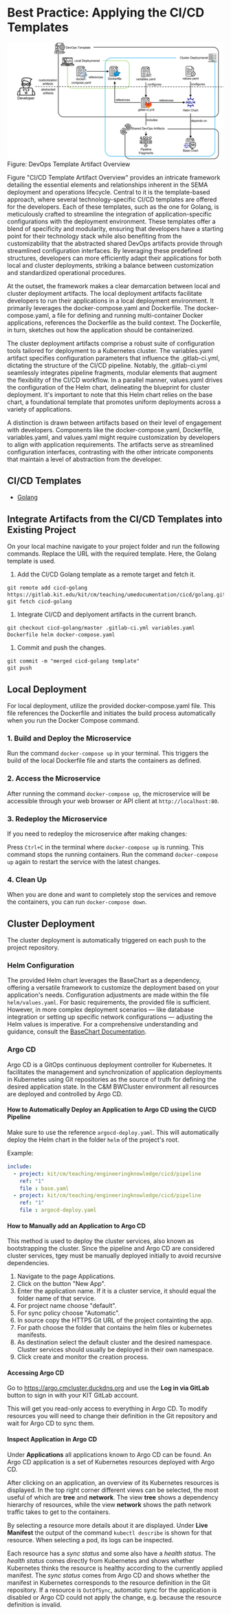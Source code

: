 # Best Practice: Applying the CI/CD Templates

![](../figures/devops_template_artifact_overview.png)
Figure: DevOps Template Artifact Overview

Figure "CI/CD Template Artifact Overview" provides an intricate framework detailing the essential elements and relationships inherent in the SEMA deployment and operations lifecycle. Central to it is the template-based approach, where several technology-specific CI/CD templates are offered for the developers. Each of these templates, such as the one for Golang, is meticulously crafted to streamline the integration of application-specific configurations with the deployment environment. These templates offer a blend of specificity and modularity, ensuring that developers have a starting point for their technology stack while also benefiting from the customizability that the abstracted shared DevOps artifacts provide through streamlined configuration interfaces. By leveraging these predefined structures, developers can more efficiently adapt their applications for both local and cluster deployments, striking a balance between customization and standardized operational procedures.

At the outset, the framework makes a clear demarcation between local and cluster deployment artifacts. The local deployment artifacts facilitate developers to run their applications in a local deployment environment. It primarily leverages the docker-compose.yaml and Dockerfile. The docker-compose.yaml, a file for defining and running multi-container Docker applications, references the Dockerfile as the build context. The Dockerfile, in turn, sketches out how the application should be containerized.

The cluster deployment artifacts comprise a robust suite of configuration tools tailored for deployment to a Kubernetes cluster. The variables.yaml artifact specifies configuration parameters that influence the .gitlab-ci.yml, dictating the structure of the CI/CD pipeline. Notably, the .gitlab-ci.yml seamlessly integrates pipeline fragments, modular elements that augment the flexibility of the CI/CD workflow. In a parallel manner, values.yaml drives the configuration of the Helm chart, delineating the blueprint for cluster deployment. It's important to note that this Helm chart relies on the base chart, a foundational template that promotes uniform deployments across a variety of applications.

A distinction is drawn between artifacts based on their level of engagement with developers. Components like the docker-compose.yaml, Dockerfile, variables.yaml, and values.yaml might require customization by developers to align with application requirements. The artifacts serve as streamlined configuration interfaces, contrasting with the other intricate components that maintain a level of abstraction from the developer.

## CI/CD Templates
-  [Golang](https://gitlab.kit.edu/kit/cm/teaching/umedocumentation/cicd/golang)

## Integrate Artifacts from the CI/CD Templates into Existing Project

On your local machine navigate to your project folder and run the following commands. Replace the URL with the required template. Here, the Golang template is used.


1. Add the CI/CD Golang template as a remote target and fetch it.
```
git remote add cicd-golang https://gitlab.kit.edu/kit/cm/teaching/umedocumentation/cicd/golang.git
git fetch cicd-golang
```

1. Integrate CI/CD and deplyoment artifacts in the current branch.
```
git checkout cicd-golang/master .gitlab-ci.yml variables.yaml Dockerfile helm docker-compose.yaml
```
1. Commit and push the changes.
```
git commit -m "merged cicd-golang template"
git push
```

## Local Deployment

For local deployment, utilize the provided docker-compose.yaml file. This file references the Dockerfile and initiates the build process automatically when you run the Docker Compose command.

### 1. Build and Deploy the Microservice
Run the command `docker-compose up` in your terminal. This triggers the build of the local Dockerfile file and starts the containers as defined.

### 2. Access the Microservice
After running the command `docker-compose up`, the microservice will be accessible through your web browser or API client at `http://localhost:80`.

### 3. Redeploy the Microservice
If you need to redeploy the microservice after making changes:

Press `Ctrl+C` in the terminal where `docker-compose up` is running. This command stops the running containers. Run the command `docker-compose up` again to restart the service with the latest changes.

### 4. Clean Up
When you are done and want to completely stop the services and remove the containers, you can run `docker-compose down`.

## Cluster Deployment

The cluster deployment is automatically triggered on each push to the project repository.

### Helm Configuration

The provided Helm chart leverages the BaseChart as a dependency, offering a versatile framework to customize the deployment based on your application's needs. Configuration adjustments are made within the file `helm/values.yaml`. For basic requirements, the provided file is sufficient. However, in more complex deployment scenarios — like database integration or setting up specific network configurations — adjusting the Helm values is imperative. For a comprehensive understanding and guidance, consult the [BaseChart Documentation](https://gitlab.kit.edu/kit/cm/teaching/umedocumentation/cicd/basechart).

### Argo CD

Argo CD is a GitOps continuous deployment controller for Kubernetes. It facilitates the management and synchronization of application deployments in Kubernetes using Git repositories as the source of truth for defining the desired application state. In the C&M BWCluster environment all resources are deployed and controlled by Argo CD.

#### How to Automatically Deploy an Application to Argo CD using the CI/CD Pipeline
Make sure to use the reference `argocd-deploy.yaml`. This will automatically deploy the Helm chart in the folder `helm` of the project's root.

Example:
```yaml
include:
  - project: kit/cm/teaching/engineeringknowledge/cicd/pipeline
    ref: "1"
    file : base.yaml
  - project: kit/cm/teaching/engineeringknowledge/cicd/pipeline
    ref: "1"
    file : argocd-deploy.yaml
```

#### How to Manually add an Application to Argo CD
This method is used to deploy the cluster services, also known as bootstrapping the cluster. Since the pipeline and Argo CD are considered cluster services, tgey must be manually deployed initially to avoid recursive dependencies.

1. Navigate to the page Applications.
2. Click on the button "New App".
3. Enter the application name. If it is a cluster service, it should equal the folder name of that service.
4. For project name choose "default".
5. For sync policy choose "Automatic".
6. In source copy the HTTPS Git URL of the project containting the app.
7. For path choose the folder that contains the helm files or kubernetes manifests.
8. As destination select the default cluster and the desired namespace. Cluster services should usually be deployed in their own namespace.
9. Click create and monitor the creation process.

#### Accessing Argo CD
Go to https://argo.cmcluster.duckdns.org and use the **Log in via GitLab** button to sign in with your KIT GitLab account.

This will get you read-only access to everything in Argo CD. 
To modify resources you will need to change their definition in the Git repository and wait for Argo CD to sync them.

#### Inspect Application in Argo CD
Under **Applications** all applications known to Argo CD can be found. An Argo CD application is a set of Kubernetes resources deployed with Argo CD.

After clicking on an application, an overview of its Kubernetes resources is displayed.
In the top right corner different views can be selected, the most useful of which are **tree** and **network**.
The view **tree** shows a dependency hierarchy of resources, while the view **network** shows the path network traffic takes to get to the containers.

By selecting a resource more details about it are displayed. Under **Live Manifest** the output of the command `kubectl describe` is shown for that resource. When selecting a pod, its logs can be inspected.

Each resource has a _sync status_ and some also have a _health status_.
The _health status_ comes directly from Kubernetes and shows whether Kubernetes thinks the resource is healthy according to the currently applied manifest.
The _sync status_ comes from Argo CD and shows whether the manifest in Kubernetes corresponds to the resource definition in the Git repository.
If a resource is `OutOfSync`, automatic sync for the application is disabled or Argo CD could not apply the change, e.g. because the resource definition is invalid.